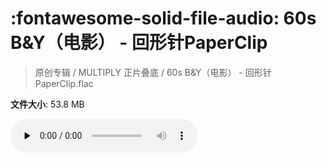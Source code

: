 # :fontawesome-solid-file-audio: 60s B&Y（电影） - 回形针PaperClip

> 原创专辑 / MULTIPLY 正片叠底 / 60s B&Y（电影） - 回形针PaperClip.flac

**文件大小**: 53.8 MB

<audio preload="none" controls><source src="https://file.hsyhx.top/原创专辑/MULTIPLY_正片叠底/60s B&Y（电影） - 回形针PaperClip.flac" type="audio/mpeg">您的浏览器不支持此音频格式</audio>